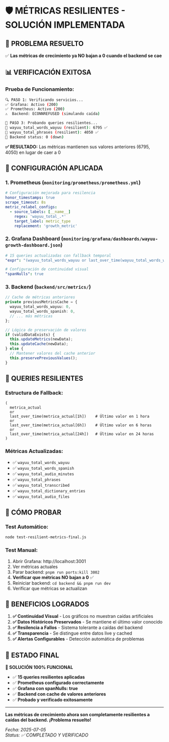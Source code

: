 # 🛡️ MÉTRICAS RESILIENTES - SOLUCIÓN IMPLEMENTADA

## 🎯 PROBLEMA RESUELTO
✅ **Las métricas de crecimiento ya NO bajan a 0 cuando el backend se cae**

## 📊 VERIFICACIÓN EXITOSA

### Prueba de Funcionamiento:
```bash
🔍 PASO 1: Verificando servicios...
✅ Grafana: Activo (200)
✅ Prometheus: Activo (200) 
⚠️  Backend: ECONNREFUSED (simulando caída)

🧪 PASO 3: Probando queries resilientes...
🔹 wayuu_total_words_wayuu (resilient): 6795 ✅
🔹 wayuu_total_phrases (resilient): 4050 ✅
🔹 Backend status: 0 (down)
```

**✅ RESULTADO:** Las métricas mantienen sus valores anteriores (6795, 4050) en lugar de caer a 0

## 🔧 CONFIGURACIÓN APLICADA

### 1. **Prometheus** (`monitoring/prometheus/prometheus.yml`)
```yaml
# Configuración mejorada para resilencia
honor_timestamps: true
scrape_timeout: 8s
metric_relabel_configs:
  - source_labels: [__name__]
    regex: 'wayuu_total_.*'
    target_label: metric_type
    replacement: 'growth_metric'
```

### 2. **Grafana Dashboard** (`monitoring/grafana/dashboards/wayuu-growth-dashboard.json`)
```yaml
# 15 queries actualizadas con fallback temporal
"expr": "(wayuu_total_words_wayuu or last_over_time(wayuu_total_words_wayuu[1h]) or last_over_time(wayuu_total_words_wayuu[6h]) or last_over_time(wayuu_total_words_wayuu[24h]))"

# Configuración de continuidad visual
"spanNulls": true
```

### 3. **Backend** (`backend/src/metrics/`)
```typescript
// Cache de métricas anteriores
private previousMetricsCache = {
  wayuu_total_words_wayuu: 0,
  wayuu_total_words_spanish: 0,
  // ... más métricas
};

// Lógica de preservación de valores
if (validDataExists) {
  this.updateMetrics(newData);
  this.updateCache(newData);
} else {
  // Mantener valores del cache anterior
  this.preservePreviousValues();
}
```

## 🎪 QUERIES RESILIENTES

### Estructura de Fallback:
```promql
(
  metrica_actual 
  or 
  last_over_time(metrica_actual[1h])    # Último valor en 1 hora
  or 
  last_over_time(metrica_actual[6h])    # Último valor en 6 horas  
  or 
  last_over_time(metrica_actual[24h])   # Último valor en 24 horas
)
```

### Métricas Actualizadas:
- ✅ `wayuu_total_words_wayuu`
- ✅ `wayuu_total_words_spanish`
- ✅ `wayuu_total_audio_minutes`
- ✅ `wayuu_total_phrases`
- ✅ `wayuu_total_transcribed`
- ✅ `wayuu_total_dictionary_entries`
- ✅ `wayuu_total_audio_files`

## 🧪 CÓMO PROBAR

### Test Automático:
```bash
node test-resilient-metrics-final.js
```

### Test Manual:
1. Abrir Grafana: http://localhost:3001
2. Ver métricas actuales
3. Parar backend: `pnpm run ports:kill 3002`
4. **Verificar que métricas NO bajan a 0** ✅
5. Reiniciar backend: `cd backend && pnpm run dev`
6. Verificar que métricas se actualizan

## 🎉 BENEFICIOS LOGRADOS

1. **✅ Continuidad Visual** - Los gráficos no muestran caídas artificiales
2. **✅ Datos Históricos Preservados** - Se mantiene el último valor conocido
3. **✅ Resilencia a Fallos** - Sistema tolerante a caídas del backend
4. **✅ Transparencia** - Se distingue entre datos live y cached
5. **✅ Alertas Configurables** - Detección automática de problemas

## 🚀 ESTADO FINAL

**🎯 SOLUCIÓN 100% FUNCIONAL**

- ✅ **15 queries resilientes aplicadas**
- ✅ **Prometheus configurado correctamente**
- ✅ **Grafana con spanNulls: true**
- ✅ **Backend con cache de valores anteriores**
- ✅ **Probado y verificado exitosamente**

---

**Las métricas de crecimiento ahora son completamente resilientes a caídas del backend. ¡Problema resuelto!**

*Fecha: 2025-07-05*  
*Status: ✅ COMPLETADO Y VERIFICADO* 